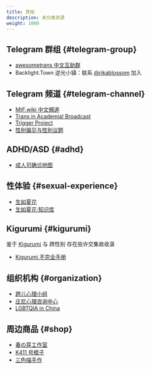 ```yaml
---
title: 其他
description: 未分类资源
weight: 1000
---
```


## Telegram 群组 {#telegram-group}

- [awesometrans 中文互助群](https://t.me/awesometrans_zh_group)
- Backlight.Town 逆光小镇：联系 [@rikablossom](https://t.me/rikablossom) 加入

## Telegram 频道 {#telegram-channel}

- [MtF.wiki 中文頻道](https://t.me/MtFwiki)
- [Trans in Academia! Broadcast](https://t.me/transacademia)
- [Trigger Project](https://t.me/RichardAndLotus)
- [性别偏见与性别议题](https://t.me/daily_feminist)

## ADHD/ASD {#adhd}

- [成人可确诊地图](https://qingshanasd.cn/medical-map/)

## 性体验 {#sexual-experience}

- [生如夏花](https://bbs.viva-la-vita.org)
- [生如夏花·知识库](https://wiki.viva-la-vita.org)

## Kigurumi {#kigurumi}

鉴于 [Kigurumi](https://ja.wikipedia.org/wiki/美少女着ぐるみ) 与 跨性别 存在些许交集故收录

- [Kigurumi 不完全手册](https://github.com/u-u-z/kigurumi)

## 组织机构 {#organization}

- [跨儿心理小组](https://kuaerxinli.org)
- [庄尼心理咨询中心](http://www.johnnycenter.com)
- [LGBTQIA in China](https://github.com/LGBT-CN/LGBTQIA-In-China)

## 周边商品 {#shop}

- [春の芽工作室](https://shop176105244.taobao.com)
- [K411 号橙子](https://shop215942740.taobao.com)
- [三色喵手作](https://shop593269869.taobao.com)
